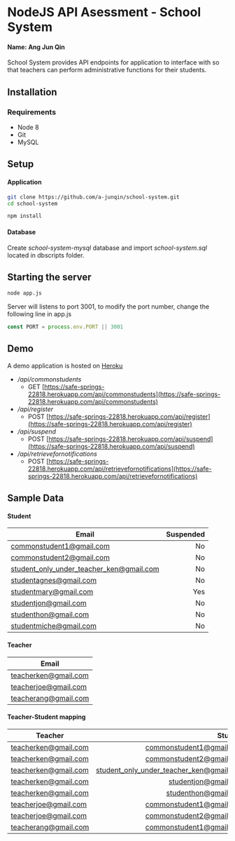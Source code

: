 # NodeJS API Asessment - School System

#### Name: Ang Jun Qin

School System provides API endpoints for application to interface with so that teachers can perform administrative functions for their students.

## Installation

### Requirements
* Node 8
* Git
* MySQL

## Setup

#### Application
```sh
git clone https://github.com/a-junqin/school-system.git
cd school-system
```
```sh
npm install
```
#### Database
Create *school-system-mysql* database and import *school-system.sql* located in dbscripts folder.

## Starting the server

```sh
node app.js
```
Server will listens to port 3001, to modify the port number, change the following line in app.js

```js
const PORT = process.env.PORT || 3001
```

## Demo
A demo application is hosted on [Heroku](https://www.heroku.com/
)
* */api/commonstudents*
  * GET [https://safe-springs-22818.herokuapp.com/api/commonstudents](https://safe-springs-22818.herokuapp.com/api/commonstudents)
* */api/register*
  * POST [https://safe-springs-22818.herokuapp.com/api/register](https://safe-springs-22818.herokuapp.com/api/register)
* */api/suspend*
  * POST [https://safe-springs-22818.herokuapp.com/api/suspend](https://safe-springs-22818.herokuapp.com/api/suspend)
* */api/retrievefornotifications*
  * POST [https://safe-springs-22818.herokuapp.com/api/retrievefornotifications](https://safe-springs-22818.herokuapp.com/api/retrievefornotifications)

## Sample Data

#### Student
| Email                                    | Suspended   |
| ---------------------------------------- | ----------: |
| commonstudent1@gmail.com                 |    No       |
| commonstudent2@gmail.com                 |    No       |
| student_only_under_teacher_ken@gmail.com |    No       |
| studentagnes@gmail.com                   |    No       |
| studentmary@gmail.com                    |    Yes      |
| studentjon@gmail.com                     |    No       |
| studenthon@gmail.com                     |    No       |
| studentmiche@gmail.com                   |    No       |

#### Teacher
| Email                |
| -------------------- |
| teacherken@gmail.com |
| teacherjoe@gmail.com |
| teacherang@gmail.com |

#### Teacher-Student mapping
| Teacher                | Student                                     |
| ---------------------- | ------------------------------------------: |
| teacherken@gmail.com   |   commonstudent1@gmail.com                  |
| teacherken@gmail.com   |   commonstudent2@gmail.com                  |
| teacherken@gmail.com   |   student_only_under_teacher_ken@gmail.com  |
| teacherken@gmail.com   |   studentjon@gmail.com                      |
| teacherken@gmail.com   |   studenthon@gmail.com                      |
| teacherjoe@gmail.com   |   commonstudent1@gmail.com                  |
| teacherjoe@gmail.com   |   commonstudent2@gmail.com                  |
| teacherang@gmail.com   |   commonstudent1@gmail.com                  |
